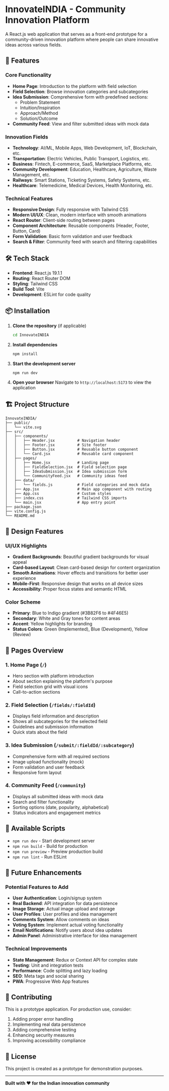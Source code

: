 # InnovateINDIA - Community Innovation Platform

A React.js web application that serves as a front-end prototype for a community-driven innovation platform where people can share innovative ideas across various fields.

## 🚀 Features

### Core Functionality
- **Home Page**: Introduction to the platform with field selection
- **Field Selection**: Browse innovation categories and subcategories
- **Idea Submission**: Comprehensive form with predefined sections:
  - Problem Statement
  - Intuition/Inspiration
  - Approach/Method
  - Solution/Outcome
- **Community Feed**: View and filter submitted ideas with mock data

### Innovation Fields
- **Technology**: AI/ML, Mobile Apps, Web Development, IoT, Blockchain, etc.
- **Transportation**: Electric Vehicles, Public Transport, Logistics, etc.
- **Business**: Fintech, E-commerce, SaaS, Marketplace Platforms, etc.
- **Community Development**: Education, Healthcare, Agriculture, Waste Management, etc.
- **Railways**: Smart Stations, Ticketing Systems, Safety Systems, etc.
- **Healthcare**: Telemedicine, Medical Devices, Health Monitoring, etc.

### Technical Features
- **Responsive Design**: Fully responsive with Tailwind CSS
- **Modern UI/UX**: Clean, modern interface with smooth animations
- **React Router**: Client-side routing between pages
- **Component Architecture**: Reusable components (Header, Footer, Button, Card)
- **Form Validation**: Basic form validation and user feedback
- **Search & Filter**: Community feed with search and filtering capabilities

## 🛠️ Tech Stack

- **Frontend**: React.js 19.1.1
- **Routing**: React Router DOM
- **Styling**: Tailwind CSS
- **Build Tool**: Vite
- **Development**: ESLint for code quality

## 📦 Installation

1. **Clone the repository** (if applicable)
   ```bash
   cd InnovateINDIA
   ```

2. **Install dependencies**
   ```bash
   npm install
   ```

3. **Start the development server**
   ```bash
   npm run dev
   ```

4. **Open your browser**
   Navigate to `http://localhost:5173` to view the application

## 🏗️ Project Structure

```
InnovateINDIA/
├── public/
│   └── vite.svg
├── src/
│   ├── components/
│   │   ├── Header.jsx          # Navigation header
│   │   ├── Footer.jsx          # Site footer
│   │   ├── Button.jsx          # Reusable button component
│   │   └── Card.jsx            # Reusable card component
│   ├── pages/
│   │   ├── Home.jsx            # Landing page
│   │   ├── FieldSelection.jsx  # Field selection page
│   │   ├── IdeaSubmission.jsx  # Idea submission form
│   │   └── CommunityFeed.jsx   # Community ideas feed
│   ├── data/
│   │   └── fields.js           # Field categories and mock data
│   ├── App.jsx                 # Main app component with routing
│   ├── App.css                 # Custom styles
│   ├── index.css               # Tailwind CSS imports
│   └── main.jsx                # App entry point
├── package.json
├── vite.config.js
└── README.md
```

## 🎨 Design Features

### UI/UX Highlights
- **Gradient Backgrounds**: Beautiful gradient backgrounds for visual appeal
- **Card-based Layout**: Clean card-based design for content organization
- **Smooth Animations**: Hover effects and transitions for better user experience
- **Mobile-First**: Responsive design that works on all device sizes
- **Accessibility**: Proper focus states and semantic HTML

### Color Scheme
- **Primary**: Blue to Indigo gradient (#3B82F6 to #4F46E5)
- **Secondary**: White and Gray tones for content areas
- **Accent**: Yellow highlights for branding
- **Status Colors**: Green (Implemented), Blue (Development), Yellow (Review)

## 📱 Pages Overview

### 1. Home Page (`/`)
- Hero section with platform introduction
- About section explaining the platform's purpose
- Field selection grid with visual icons
- Call-to-action sections

### 2. Field Selection (`/fields/:fieldId`)
- Displays field information and description
- Shows all subcategories for the selected field
- Guidelines and submission information
- Quick stats about the field

### 3. Idea Submission (`/submit/:fieldId/:subcategory`)
- Comprehensive form with all required sections
- Image upload functionality (mock)
- Form validation and user feedback
- Responsive form layout

### 4. Community Feed (`/community`)
- Displays all submitted ideas with mock data
- Search and filter functionality
- Sorting options (date, popularity, alphabetical)
- Status indicators and engagement metrics

## 🔧 Available Scripts

- `npm run dev` - Start development server
- `npm run build` - Build for production
- `npm run preview` - Preview production build
- `npm run lint` - Run ESLint

## 🎯 Future Enhancements

### Potential Features to Add
- **User Authentication**: Login/signup system
- **Real Backend**: API integration for data persistence
- **Image Storage**: Actual image upload and storage
- **User Profiles**: User profiles and idea management
- **Comments System**: Allow comments on ideas
- **Voting System**: Implement actual voting functionality
- **Email Notifications**: Notify users about idea updates
- **Admin Panel**: Administrative interface for idea management

### Technical Improvements
- **State Management**: Redux or Context API for complex state
- **Testing**: Unit and integration tests
- **Performance**: Code splitting and lazy loading
- **SEO**: Meta tags and social sharing
- **PWA**: Progressive Web App features

## 🤝 Contributing

This is a prototype application. For production use, consider:
1. Adding proper error handling
2. Implementing real data persistence
3. Adding comprehensive testing
4. Enhancing security measures
5. Improving accessibility compliance

## 📄 License

This project is created as a prototype for demonstration purposes.

---

**Built with ❤️ for the Indian innovation community**